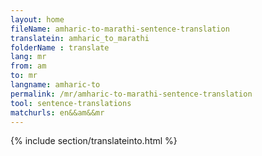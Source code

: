 ```yaml
---
layout: home
fileName: amharic-to-marathi-sentence-translation
translatein: amharic_to_marathi
folderName : translate
lang: mr
from: am
to: mr
langname: amharic-to
permalink: /mr/amharic-to-marathi-sentence-translation
tool: sentence-translations
matchurls: en&&am&&mr
---
```

{% include section/translateinto.html %}
